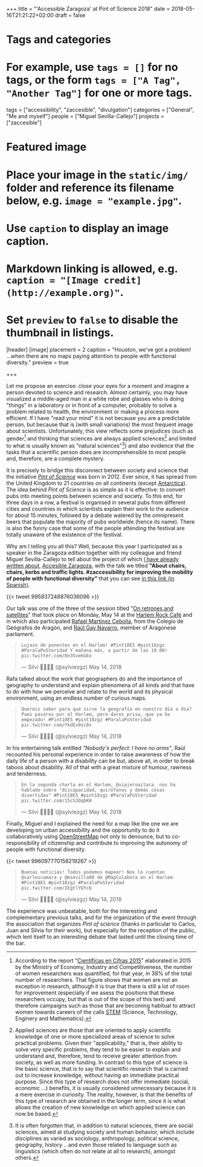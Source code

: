 +++
title = "'Accessible Zaragoza' at Pint of Science 2018"
date = 2018-05-16T21:21:22+02:00
draft = false

# Tags and categories
# For example, use `tags = []` for no tags, or the form `tags = ["A Tag", "Another Tag"]` for one or more tags.
tags = ["accessibility", "zaccesible", "divulgation"]
categories = ["General", "Me and myself"]
people = ["Miguel Sevilla-Callejo"]
projects = ["zaccesible"]

# Featured image
# Place your image in the `static/img/` folder and reference its filename below, e.g. `image = "example.jpg"`.
# Use `caption` to display an image caption.
#   Markdown linking is allowed, e.g. `caption = "[Image credit](http://example.org)"`.
# Set `preview` to `false` to disable the thumbnail in listings.
[header]
[image]
placement = 2
caption = "Houston, we've got a problem! ...when there are no maps paying attention to people with functional diversity."
preview = true



+++

Let me propose an exercise: close your eyes for a moment and imagine a person devoted to science and research. Almost certainly, you may have visualized a middle-aged man in a white robe and glasses who is doing "things" in a laboratory or in front of a computer, probably to solve a problem related to health, the environment or making a process more efficient. If I have "read your mind" it is not because you are a predictable person, but because that is (with small variations) the most frequent image about scientists.
Unfortunately, this view reflects some prejudices (such as gender[^genre] and thinking that sciences are always applied sciences[^applied-sciences] and limited to what is usually known as "natural sciences"[^natural-science]) and also evidence that the tasks that a scientific person does are incomprehensible to most people and, therefore, are a complete mystery.

It is precisely to bridge this disconnect between society and science that the initiative *[Pint of Science](http://pintofscience.com/)* was born in 2012. Ever since, it has spread from the United Kingdom to 21 countries on all continents (except [Antarctica](https://es.wikipedia.org/wiki/Ant%C3%A1rtida)). The idea behind *Pint of Science* is as simple as it is effective: to convert pubs into meeting points between science and society. To this end, for three days in a row, a festival is organised in several pubs from different cities and countries in which scientists explain their work to the audience for about 15 minutes, followed by a debate watered by the omnipresent beers that populate the majority of pubs worldwide (hence its name). There is also the funny case that some of the people attending the festival are totally unaware of the existence of the festival.

Why am I telling you all this? Well, because this year I participated as a speaker in the Zaragoza edition together with my colleague and friend Miguel Sevilla-Callejo to tell about the project of which [I have already written about](/tags/zaccesible/), [Accesible Zaragoza](http://zaccesible.usj.es), with the talk we titled **"About chairs, chairs, kerbs and traffic lights. #zaccessibility for improving the mobility of people with functional diversity"** that you can see [in this link (in Spanish)](https://docs.google.com/presentation/d/1DrJLiy1Anz5QVmtEzVSutUwgi11ed6GU3Sj0xwLKS1Q/present?token=AC4w5Vi4YPTT9iagAnw9BGmGWbIeXDUpcg%3A1526741667308&ouid=109388546839766604244&includes_info_params=1&noreplica=1&slide=id.g3a8ce69d2b_1_78).

{{< tweet 995937248876036096 >}}

Our talk was one of the three of the session titled "[On retrones and satellites](http://pintofscience.es/event/de-retrones-y-satelites)" that took place on Monday, May 14 at the [Harlem Rock Café](https://www.openstreetmap.org/node/5615228922) and in which also participated [Rafael Martínez Cebolla](http://twitter.com/galactero), from the Colegio de Geógrafos de Aragón, and [Raúl Gay Navarro](http://www.twitter.com/viajeroaitaca_), member of Aragonese parliament.

>     Lujazo de ponentes en el Harlem! #Pint18ES #pint18zgz #ParalaPoSteridad Y mañana más, a partir de las 19.00! pic.twitter.com/0n3Sve6GEo
>    — Silvi 🤷🤦🏽‍♀️ (@sylviezgz) May 14, 2018

Rafa talked about the work that geographers do and the importance of geography to understand and explain phenomena of all kinds and that have to do with how we perceive and relate to the world and its physical environment, using an endless number of curious maps.

>     Queréis saber para qué sirve la geografía en nuestro día a día? Pues pasaros por el Harlem, pero daros prisa, que ya ha empezado! #Pint18ES #pint18zgz #ParalaPoSteridad pic.twitter.com/YkdEx0zc8v
>    — Silvi 🤷🤦🏽‍♀️ (@sylviezgz) May 14, 2018

In his entertaining talk entitled *"Nobody's perfect: I have no arms"*, Raúl recounted his personal experience in order to raise awareness of how the daily life of a person with a disability can be but, above all, in order to break taboos about disability. All of that with a great mixture of humour, rawness and tenderness.

>     En la segunda charla en el Harlem, @viajeroaitaca_ nos ha hablado sobre "discapacidad, quirófanos y demás cosas divertidas" #Pint18ES #pint18zgz #ParalaPoSteridad pic.twitter.com/15cS3OqbKH
>    — Silvi 🤷🤦🏽‍♀️ (@sylviezgz) May 14, 2018

Finally, Miguel and I explained the need for a map like the one we are developing on urban accessibility and the opportunity to do it collaboratively using [OpenStreetMap](http://openstreetmap.org) not only to denounce, but to co-responsibility of citizenship and contribute to improving the autonomy of people with functional diversity.


{{< tweet 996097770158219267 >}}

>     Buenas noticias! Todos podemos mapear! Nos lo cuentan @carlescamara y @msevilla00 de @MapColabora en el Harlem #Pint18ES #pint18zgz #ParalaPoSteridad pic.twitter.com/IEgtlYQYcb
>    — Silvi 🤷🤦🏽‍♀️ (@sylviezgz) May 14, 2018

The experience was unbeatable, both for the interesting and complementary previous talks, and for the organization of the event through the association that organizes *Pint of science* (thanks in particular to Carlos, Juan and Silvia for their work), but especially for the reception of the public, which lent itself to an interesting debate that lasted until the closing time of the bar.



[^genre]: According to the report "[Científicas en Cifras 2015](http://www.idi.mineco.gob.es/portal/site/MICINN/menuitem.edc7f2029a2be27d7010721001432ea0/?vgnextoid=752ee3cc5581a510VgnVCM1000001d04140aRCRD&vgnextchannel=4346846085f90210VgnVCM1000001034e20aRCRD)" elaborated in 2015 by the Ministry of Economy, Industry and Competitiveness, the number of women researchers was quantified, for that year, in 38% of the total number of researchers. That figure shows that women are not an exception in research, although it is true that there is still a lot of room for improvement (especially if we asess the positions that these researchers occupy, but that is out of the scope of this text) and therefore campaigns such as those that are becoming habitual to attract women towards careers of the calls [STEM](https://en.wikipedia.org/wiki/Science,_technology,_engineering,_and_mathematics) (Science, Technology, Enginery and Mathematics).
[^applied-sciences]: Applied sciences are those that are oriented to apply scientific knowledge of one or more specialized areas of science to solve practical problems. Given their "applicability," that is, their ability to solve very specific problems, they tend to be easier to explain and understand and, therefore, tend to receive greater attention from society, as well as more funding. In contrast to this type of science is the basic science, that is to say that scientific research that is carried out to increase knowledge, without having an immediate practical purpose. Since this type of research does not offer immediate (social, economic ...) benefits, it is usually considered unnecessary because it is a mere exercise in curiosity. The reality, however, is that the benefits of this type of research are obtained in the longer term, since it is what allows the creation of new knowledge on which applied science can now be based.
[^natural-science]: It is often forgotten that, in addition to natural sciences, there are social sciences, aimed at studying society and human behavior, which include disciplines as varied as sociology, anthropology, political science, geography, history .. and even those related to language such as linguistics (which often do not relate at all to research), amongst others.
